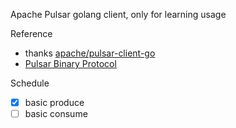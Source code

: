 Apache Pulsar golang client, only for learning usage

Reference

- thanks [apache/pulsar-client-go](https://github.com/apache/pulsar-client-go)
- [Pulsar Binary Protocol](http://pulsar.apache.org/docs/en/develop-binary-protocol/)

Schedule

- [x] basic produce
- [ ] basic consume